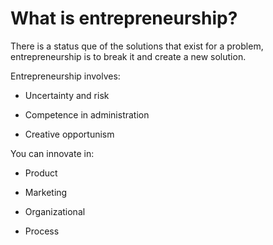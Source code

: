 # What is entrepreneurship?

There is a status que of the solutions that exist for a problem, entrepreneurship is to break it and create a new solution.

Entrepreneurship involves:

- Uncertainty and risk

- Competence in administration

- Creative opportunism

You can innovate in:

- Product

- Marketing

- Organizational

- Process